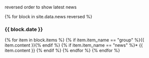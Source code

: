 
reversed order to show latest news

{% for block in site.data.news  reversed %}
### {{ block.date }}
{% for item in block.items %}
{% if item.item_name == "group" %}{{ item.content }}{% endif %}
{% if item.item_name == "news" %}* {{ item.content }} {% endif %}
{% endfor %}
{% endfor %}
